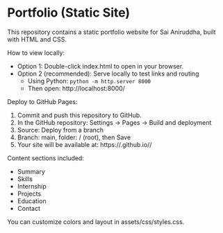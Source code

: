 # Portfolio (Static Site)

This repository contains a static portfolio website for Sai Aniruddha, built with HTML and CSS.

How to view locally:
- Option 1: Double-click index.html to open in your browser.
- Option 2 (recommended): Serve locally to test links and routing
  - Using Python: `python -m http.server 8000`
  - Then open: http://localhost:8000/

Deploy to GitHub Pages:
1. Commit and push this repository to GitHub.
2. In the GitHub repository: Settings → Pages → Build and deployment
3. Source: Deploy from a branch
4. Branch: main, folder: / (root), then Save
5. Your site will be available at: https://<your-username>.github.io/<repo-name>/

Content sections included:
- Summary
- Skills
- Internship
- Projects
- Education
- Contact

You can customize colors and layout in assets/css/styles.css.
